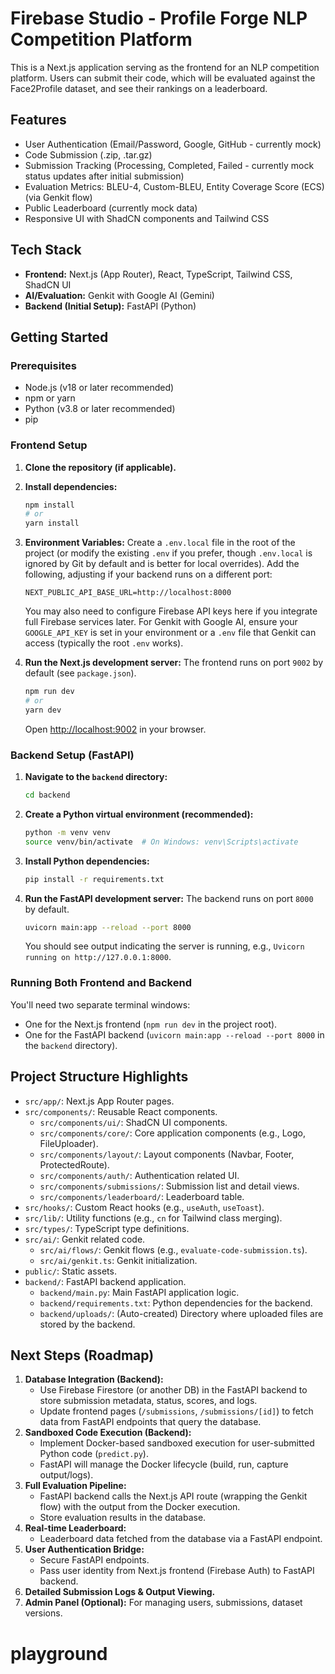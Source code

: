 
# Firebase Studio - Profile Forge NLP Competition Platform

This is a Next.js application serving as the frontend for an NLP competition platform. Users can submit their code, which will be evaluated against the Face2Profile dataset, and see their rankings on a leaderboard.

## Features

- User Authentication (Email/Password, Google, GitHub - currently mock)
- Code Submission (.zip, .tar.gz)
- Submission Tracking (Processing, Completed, Failed - currently mock status updates after initial submission)
- Evaluation Metrics: BLEU-4, Custom-BLEU, Entity Coverage Score (ECS) (via Genkit flow)
- Public Leaderboard (currently mock data)
- Responsive UI with ShadCN components and Tailwind CSS

## Tech Stack

- **Frontend:** Next.js (App Router), React, TypeScript, Tailwind CSS, ShadCN UI
- **AI/Evaluation:** Genkit with Google AI (Gemini)
- **Backend (Initial Setup):** FastAPI (Python)

## Getting Started

### Prerequisites

- Node.js (v18 or later recommended)
- npm or yarn
- Python (v3.8 or later recommended)
- pip

### Frontend Setup

1.  **Clone the repository (if applicable).**
2.  **Install dependencies:**
    ```bash
    npm install
    # or
    yarn install
    ```
3.  **Environment Variables:**
    Create a `.env.local` file in the root of the project (or modify the existing `.env` if you prefer, though `.env.local` is ignored by Git by default and is better for local overrides).
    Add the following, adjusting if your backend runs on a different port:
    ```
    NEXT_PUBLIC_API_BASE_URL=http://localhost:8000
    ```
    You may also need to configure Firebase API keys here if you integrate full Firebase services later. For Genkit with Google AI, ensure your `GOOGLE_API_KEY` is set in your environment or a `.env` file that Genkit can access (typically the root `.env` works).

4.  **Run the Next.js development server:**
    The frontend runs on port `9002` by default (see `package.json`).
    ```bash
    npm run dev
    # or
    yarn dev
    ```
    Open [http://localhost:9002](http://localhost:9002) in your browser.

### Backend Setup (FastAPI)

1.  **Navigate to the `backend` directory:**
    ```bash
    cd backend
    ```
2.  **Create a Python virtual environment (recommended):**
    ```bash
    python -m venv venv
    source venv/bin/activate  # On Windows: venv\Scripts\activate
    ```
3.  **Install Python dependencies:**
    ```bash
    pip install -r requirements.txt
    ```
4.  **Run the FastAPI development server:**
    The backend runs on port `8000` by default.
    ```bash
    uvicorn main:app --reload --port 8000
    ```
    You should see output indicating the server is running, e.g., `Uvicorn running on http://127.0.0.1:8000`.

### Running Both Frontend and Backend

You'll need two separate terminal windows:
- One for the Next.js frontend (`npm run dev` in the project root).
- One for the FastAPI backend (`uvicorn main:app --reload --port 8000` in the `backend` directory).

## Project Structure Highlights

-   `src/app/`: Next.js App Router pages.
-   `src/components/`: Reusable React components.
    -   `src/components/ui/`: ShadCN UI components.
    -   `src/components/core/`: Core application components (e.g., Logo, FileUploader).
    -   `src/components/layout/`: Layout components (Navbar, Footer, ProtectedRoute).
    -   `src/components/auth/`: Authentication related UI.
    -   `src/components/submissions/`: Submission list and detail views.
    -   `src/components/leaderboard/`: Leaderboard table.
-   `src/hooks/`: Custom React hooks (e.g., `useAuth`, `useToast`).
-   `src/lib/`: Utility functions (e.g., `cn` for Tailwind class merging).
-   `src/types/`: TypeScript type definitions.
-   `src/ai/`: Genkit related code.
    -   `src/ai/flows/`: Genkit flows (e.g., `evaluate-code-submission.ts`).
    -   `src/ai/genkit.ts`: Genkit initialization.
-   `public/`: Static assets.
-   `backend/`: FastAPI backend application.
    -   `backend/main.py`: Main FastAPI application logic.
    -   `backend/requirements.txt`: Python dependencies for the backend.
    -   `backend/uploads/`: (Auto-created) Directory where uploaded files are stored by the backend.

## Next Steps (Roadmap)

1.  **Database Integration (Backend):**
    *   Use Firebase Firestore (or another DB) in the FastAPI backend to store submission metadata, status, scores, and logs.
    *   Update frontend pages (`/submissions`, `/submissions/[id]`) to fetch data from FastAPI endpoints that query the database.
2.  **Sandboxed Code Execution (Backend):**
    *   Implement Docker-based sandboxed execution for user-submitted Python code (`predict.py`).
    *   FastAPI will manage the Docker lifecycle (build, run, capture output/logs).
3.  **Full Evaluation Pipeline:**
    *   FastAPI backend calls the Next.js API route (wrapping the Genkit flow) with the output from the Docker execution.
    *   Store evaluation results in the database.
4.  **Real-time Leaderboard:**
    *   Leaderboard data fetched from the database via a FastAPI endpoint.
5.  **User Authentication Bridge:**
    *   Secure FastAPI endpoints.
    *   Pass user identity from Next.js frontend (Firebase Auth) to FastAPI backend.
6.  **Detailed Submission Logs & Output Viewing.**
7.  **Admin Panel (Optional):** For managing users, submissions, dataset versions.
# playground

